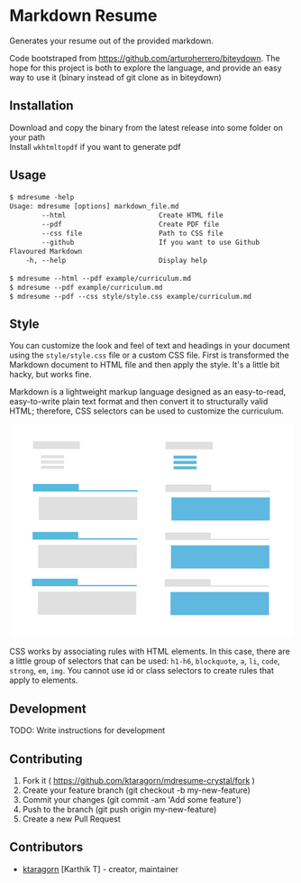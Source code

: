 # Markdown Resume

Generates your resume out of the provided markdown.

Code bootstraped from https://github.com/arturoherrero/biteydown.
The hope for this project is both to explore the language, and provide an easy way to use it (binary instead of git clone as in biteydown)

## Installation

Download and copy the binary from the latest release into some folder on your path  
Install `wkhtmltopdf` if you want to generate pdf

## Usage

    $ mdresume -help
    Usage: mdresume [options] markdown_file.md
            --html                       Create HTML file
            --pdf                        Create PDF file
            --css file                   Path to CSS file
            --github 					 If you want to use Github Flavoured Markdown
        -h, --help                       Display help

    $ mdresume --html --pdf example/curriculum.md
    $ mdresume --pdf example/curriculum.md
    $ mdresume --pdf --css style/style.css example/curriculum.md

## Style
You can customize the look and feel of text and headings in your document using the `style/style.css` file or a custom CSS file. First is transformed the Markdown document to HTML file and then apply the style. It's a little bit hacky, but works fine.

Markdown is a lightweight markup language designed as an easy-to-read, easy-to-write plain text format and then convert it to structurally valid HTML; therefore, CSS selectors can be used to customize the curriculum.

![image](cv-css-selectors.png)

CSS works by associating rules with HTML elements. In this case, there are a little group of selectors that can be used: `h1-h6`, `blockquote`, `a`, `li`, `code`, `strong`, `em`, `img`. You cannot use id or class selectors to create rules that apply to elements.


[Markdown]: http://daringfireball.net/projects/markdown/

## Development

TODO: Write instructions for development

## Contributing

1. Fork it ( https://github.com/ktaragorn/mdresume-crystal/fork )
2. Create your feature branch (git checkout -b my-new-feature)
3. Commit your changes (git commit -am 'Add some feature')
4. Push to the branch (git push origin my-new-feature)
5. Create a new Pull Request

## Contributors

- [ktaragorn](https://github.com/[ktaragorn]) [Karthik T] - creator, maintainer
